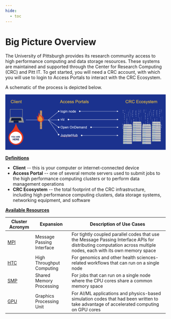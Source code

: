 ```yaml
---
hide:
  - toc
---
```


# Big Picture Overview

The University of Pittsburgh provides its research community access to high performance computing and data storage
resources. These systems are maintained and supported through the Center for Research Computing (CRC) and Pitt IT.
To get started, you will need a CRC account, with which you will use to login to Access Portals to interact with
the CRC Ecosystem.

A schematic of the process is depicted below.

![GETTING-STARTED-MAP](../_assets/img/getting-started/getting-started-map.png)

<ins>**Definitions**</ins>

* **Client** -- this is your computer or internet-connected device
* **Access Portal** -- one of several remote servers used to submit jobs to the high performance computing clusters or
  to perform
  data management operations
* **CRC Ecosystem** -- the total footprint of the CRC infrastructure, including high performance computing
  clusters, data storage systems, networking equipment, and software

<ins>**Available Resources**</ins>

| Cluster Acronym                 | Expansion                 | Description of Use Cases                                                                                                                                          |
|---------------------------------|---------------------------|-------------------------------------------------------------------------------------------------------------------------------------------------------------------|
| [MPI](../hardware_profiles/mpi) | Message Passing Interface | For tightly coupled parallel codes that use the Message Passing Interface APIs for distributing computation across multiple nodes, each with its own memory space |
| [HTC](../hardware_profiles/htc) | High Throughput Computing | For genomics and other health sciences-related workflows that can run on a single node                                                                            |
| [SMP](../hardware_profiles/smp) | Shared Memory Processing  | For jobs that can run on a single node where the CPU cores share a common memory space                                                                            |
| [GPU](../hardware_profiles/gpu) | Graphics Processing Unit  | For AI/ML applications and physics-based simulation codes that had been written to take advantage of accelerated computing on GPU cores                           |
